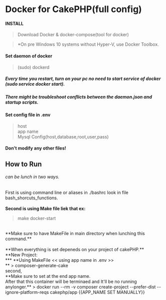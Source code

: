 # Docker for CakePHP(full config)

#### INSTALL
>Download Docker & docker-compose(tool for docker)

>*On pre Windows 10 systems without Hyper-V, use Docker Toolbox.

#### Set daemon of docker
>(sudo) dockerd<br />
##### Every time you restart, turn on your pc no need to start service of docker (sudo service docker start).<br />
##### There might be troubleshoot conflicts between the daemon.json and startup scripts.<br />

#### Set config file in .env
> host<br />
> app name<br />
> Mysql Config(host,database,root,user,pass)<br />

#### Don't modify any other files!

## How to Run
###### can be lunch in two ways.
First is using command line or aliases in ./bashrc look in file bash_shorcuts_functions. <br />
<br />
**Second is using Make file liek that ex:**<br>
> make docker-start 
<br />
**Make sure to have MakeFile in main directory when lunching this command.**

<br />
<br />
**When everything is set depeneds on your project of cakePHP.**
<br />
**New Project:<br />***
**Using MakeFile << using app name in .env >> <br />**
> composer-generate-cake
<br />
second,<br />
**Make sure to set at the end app name.<br />
After that this container will be terminaed and It'll be no running anylonger.**
> docker run --rm -v composer create-project --prefer-dist --ignore-platform-reqs cakephp/app {{APP_NAME SET MANUALLY}}


